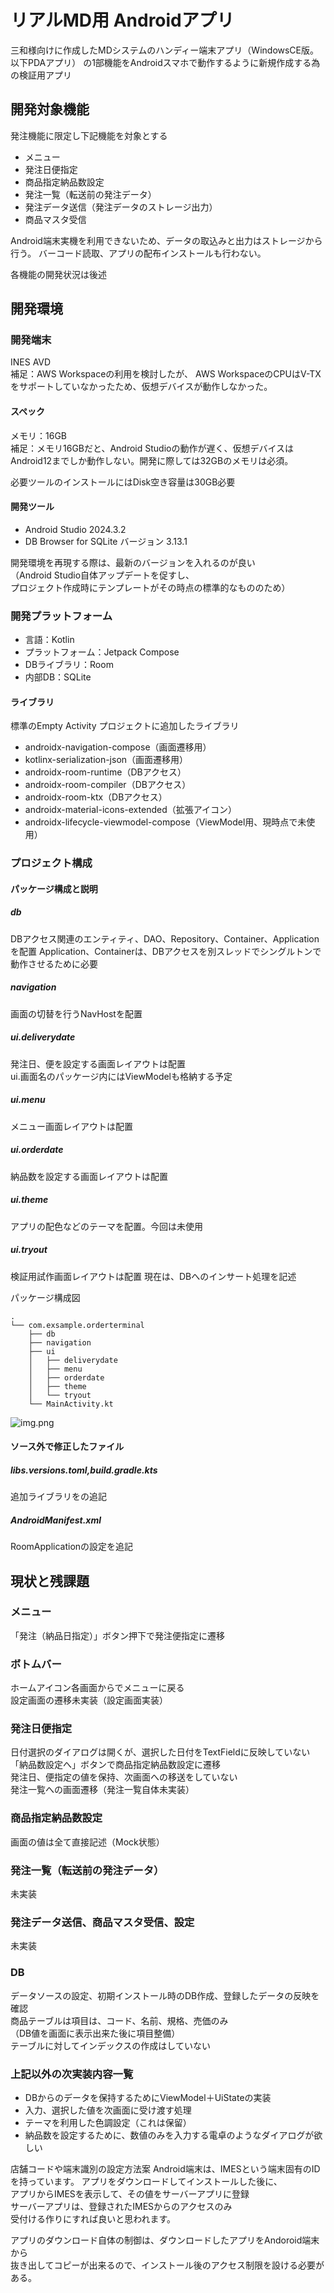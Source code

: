 リアルMD用 Androidアプリ
=============

三和様向けに作成したMDシステムのハンディー端末アプリ（WindowsCE版。以下PDAアプリ）
の1部機能をAndroidスマホで動作するように新規作成する為の検証用アプリ

開発対象機能
-------

発注機能に限定し下記機能を対象とする  

- メニュー
- 発注日便指定
- 商品指定納品数設定
- 発注一覧（転送前の発注データ）
- 発注データ送信（発注データのストレージ出力）
- 商品マスタ受信

Android端末実機を利用できないため、データの取込みと出力はストレージから行う。
バーコード読取、アプリの配布インストールも行わない。

各機能の開発状況は後述

開発環境
-------

### 開発端末
INES AVD  
補足：AWS Workspaceの利用を検討したが、
AWS WorkspaceのCPUはV-TXをサポートしていなかったため、仮想デバイスが動作しなかった。
#### スペック
メモリ：16GB  
補足：メモリ16GBだと、Android Studioの動作が遅く、仮想デバイスはAndroid12までしか動作しない。開発に際しては32GBのメモリは必須。

必要ツールのインストールにはDisk空き容量は30GB必要
#### 開発ツール
- Android Studio 2024.3.2
- DB Browser for SQLite バージョン 3.13.1

開発環境を再現する際は、最新のバージョンを入れるのが良い  
（Android Studio自体アップデートを促すし、  
プロジェクト作成時にテンプレートがその時点の標準的なもののため）

### 開発プラットフォーム

- 言語：Kotlin
- プラットフォーム：Jetpack Compose
- DBライブラリ：Room
- 内部DB：SQLite

#### ライブラリ

標準のEmpty Activity プロジェクトに追加したライブラリ

- androidx-navigation-compose（画面遷移用）
- kotlinx-serialization-json（画面遷移用）
- androidx-room-runtime（DBアクセス）
- androidx-room-compiler（DBアクセス）
- androidx-room-ktx（DBアクセス）
- androidx-material-icons-extended（拡張アイコン）
- androidx-lifecycle-viewmodel-compose（ViewModel用、現時点で未使用）


### プロジェクト構成

#### パッケージ構成と説明

##### db
DBアクセス関連のエンティティ、DAO、Repository、Container、Applicationを配置
Application、Containerは、DBアクセスを別スレッドでシングルトンで動作させるために必要

##### navigation
画面の切替を行うNavHostを配置

##### ui.deliverydate
発注日、便を設定する画面レイアウトは配置  
ui.画面名のパッケージ内にはViewModelも格納する予定

##### ui.menu
メニュー画面レイアウトは配置

##### ui.orderdate
納品数を設定する画面レイアウトは配置

##### ui.theme
アプリの配色などのテーマを配置。今回は未使用

##### ui.tryout
検証用試作画面レイアウトは配置
現在は、DBへのインサート処理を記述

パッケージ構成図

```auto
.
└── com.exsample.orderterminal
    ├── db
    ├── navigation
    ├── ui
    │   ├── deliverydate
    │   ├── menu
    │   ├── orderdate
    │   ├── theme
    │   └── tryout
    └── MainActivity.kt
```

![img.png](img.png)

#### ソース外で修正したファイル

##### libs.versions.toml,build.gradle.kts
追加ライブラリをの追記

##### AndroidManifest.xml
RoomApplicationの設定を追記

現状と残課題
------------

### メニュー
「発注（納品日指定）」ボタン押下で発注便指定に遷移

### ボトムバー
ホームアイコン各画面からでメニューに戻る  
設定画面の遷移未実装（設定画面実装）

### 発注日便指定
日付選択のダイアログは開くが、選択した日付をTextFieldに反映していない  
「納品数設定へ」ボタンで商品指定納品数設定に遷移  
発注日、便指定の値を保持、次画面への移送をしていない  
発注一覧への画面遷移（発注一覧自体未実装）

### 商品指定納品数設定
画面の値は全て直接記述（Mock状態）

### 発注一覧（転送前の発注データ）
未実装

### 発注データ送信、商品マスタ受信、設定
未実装

### DB
データソースの設定、初期インストール時のDB作成、登録したデータの反映を確認  
商品テーブルは項目は、コード、名前、規格、売価のみ  
（DB値を画面に表示出来た後に項目整備）  
テーブルに対してインデックスの作成はしていない

### 上記以外の次実装内容一覧

- DBからのデータを保持するためにViewModel＋UiStateの実装
- 入力、選択した値を次画面に受け渡す処理
- テーマを利用した色調設定（これは保留）
- 納品数を設定するために、数値のみを入力する電卓のようなダイアログが欲しい

店舗コードや端末識別の設定方法案
Android端末は、IMESという端末固有のIDを持っています。
アプリをダウンロードしてインストールした後に、  
アプリからIMESを表示して、その値をサーバーアプリに登録  
サーバーアプリは、登録されたIMESからのアクセスのみ  
受付ける作りにすれば良いと思われます。

アプリのダウンロード自体の制御は、ダウンロードしたアプリをAndoroid端末から  
抜き出してコピーが出来るので、インストール後のアクセス制限を設ける必要がある。




